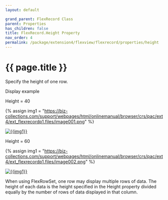 ```yaml
---
layout: default

grand_parent: FlexRecord Class
parent: Properties
has_children: false
title: FlexRecord.Height Property
nav_order: 4
permalink: /package/extension4/flexview/flexrecord/properties/height
---
```

# {{ page.title }}

Specify the height of one row.

Display example

Height = 40

{% assign img1 = "https://biz-collections.com/support/webpages/html/onlinemanual/browser/crs/pac/ext4/ext_flexrecordp1.files/image001.png" %}

<a href="{{ img1 }}" target="_blank"> <img src="{{ img1 }}" alt="{{img1}}"></a>


Height = 60

{% assign img1 = "https://biz-collections.com/support/webpages/html/onlinemanual/browser/crs/pac/ext4/ext_flexrecordp1.files/image002.png" %}

<a href="{{ img1 }}" target="_blank"> <img src="{{ img1 }}" alt="{{img1}}"></a>

When using FlexRowSet, one row may display multiple rows of data. The height of each data is the height specified in the Height property divided equally by the number of rows of data displayed in that column.